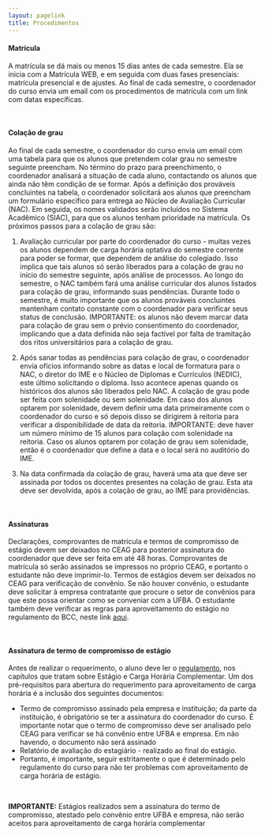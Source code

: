 ```yaml
---
layout: pagelink
title: Procedimentos
---
```


#### **Matrícula**

A matrícula se dá mais ou menos 15 dias antes de cada semestre. Ela se inicia com a Matrícula WEB, e em seguida com duas fases presenciais: matrícula presencial e de ajustes. Ao final de cada semestre, o coordenador do curso envia um email com os procedimentos de matrícula com um link com datas específicas.

<br>

#### **Colação de grau**

Ao final de cada semestre, o coordenador do curso envia um email com uma tabela para que os alunos que pretendem colar grau no semestre seguinte preencham. No término do prazo para preenchimento, o coordenador analisará a situação de cada aluno, contactando os alunos que ainda não têm condição de se formar. Após a definição dos prováveis concluintes na tabela, o coordenador solicitará aos alunos que preencham um formulário específico para entrega ao Núcleo de Avaliação Curricular (NAC). Em seguida, os nomes validados serão incluídos no Sistema Acadêmico (SIAC), para que os alunos tenham prioridade na matrícula. Os próximos passos para a colação de grau são:

1. Avaliação curricular por parte do coordenador do curso - muitas vezes os alunos dependem de carga horária optativa do semestre corrente para poder se formar, que dependem de análise do colegiado. Isso implica que tais alunos só serão liberados para a colação de grau no início do semestre seguinte, após análise de processos. Ao longo do semestre, o NAC também fará uma análise curricular dos alunos listados para colação de grau, informando suas pendências. Durante todo o semestre, é muito importante que os alunos prováveis concluintes mantenham contato constante com o coordenador para verificar seus status de conclusão. IMPORTANTE: os alunos não devem marcar data para colação de grau sem o prévio consentimento do coordenador, implicando que a data definida não seja factível por falta de tramitação dos ritos universitários para a colação de grau.

2. Após sanar todas as pendências para colação de grau, o coordenador envia ofícios informando sobre as datas e local de formatura para o NAC, o diretor do IME e o Núcleo de Diplomas e Currículos (NEDIC), este último solicitando o diploma. Isso acontece apenas quando os históricos dos alunos são liberados pelo NAC. A colação de grau pode ser feita com solenidade ou sem solenidade. Em caso dos alunos optarem por solenidade, devem definir uma data primeiramente com o coordenador do curso e só depois disso se dirigirem à reitoria para verificar a disponibilidade de data da reitoria. IMPORTANTE: deve haver um número mínimo de 15 alunos para colação com solenidade na reitoria. Caso os alunos optarem por colação de grau sem solenidade, então é o coordenador que define a data e o local será no auditório do IME. 

3. Na data confirmada da colação de grau, haverá uma ata que deve ser assinada por todos os docentes presentes na colação de grau. Esta ata deve ser devolvida, após a colação de grau, ao IME para providências.

<br>

#### **Assinaturas**

Declarações, comprovantes de matrícula e termos de compromisso de estágio devem ser deixados no CEAG para posterior assinatura do coordenador que deve ser feita em até 48 horas. Comprovantes de matrícula só serão assinados se impressos no próprio CEAG, e portanto o estudante não deve imprimir-lo. Termos de estágios devem ser deixados no CEAG para verificação de convênio. Se não houver convênio, o estudante deve solicitar à empresa contratante que procure o setor de convênios para que este possa orientar como se conveniar com a UFBA. O estudante também deve verificar as regras para aproveitamento do estágio no regulamento do BCC, neste link [aqui][link].

<br>

#### **Assinatura de termo de compromisso de estágio**

Antes de realizar o requerimento, o aluno deve ler o [regulamento][link], nos capítulos que tratam sobre Estágio e Carga Horária Complementar. Um dos pré-requisitos para abertura do requerimento para aproveitamento de carga horária é a inclusão dos seguintes documentos: 

* Termo de compromisso assinado pela empresa e instituição; da parte da instituição, é obrigatório se ter a assinatura do coordenador do curso. É importante notar que o termo de compromisso deve ser analisado pelo CEAG para verificar se há convênio entre UFBA e empresa. Em não havendo, o documento não será assinado
* Relatório de avaliação do estagiário - realizado ao final do estágio.
* Portanto, é importante, seguir estritamente o que é determinado pelo regulamento do curso para não ter problemas com aproveitamento de carga horária de estágio. 

<br>

**IMPORTANTE:** Estágios realizados sem a assinatura do termo de compromisso, atestado pelo convênio entre UFBA e empresa, não serão aceitos para aproveitamento de carga horária complementar

[link]:/regulamentos.html